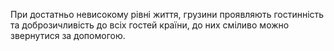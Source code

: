 При достатньо невисокому рівні життя, грузини проявляють гостинність та доброзичливість до всіх гостей країни, до них сміливо можно звернутися за допомогою.